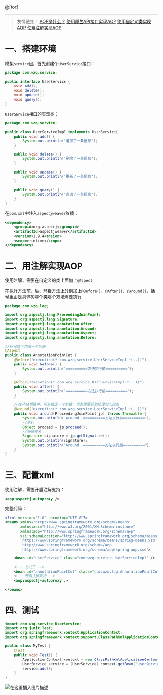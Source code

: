 ﻿@[toc]

---

> 友情链接：
> [AOP是什么？](https://blog.csdn.net/lesileqin/article/details/113547039)
> [使用原生API接口实现AOP](https://blog.csdn.net/lesileqin/article/details/113554022)
> [使用自定义类实现AOP](https://blog.csdn.net/lesileqin/article/details/113555666)
> [使用注解实现AOP](https://blog.csdn.net/lesileqin/article/details/113557912)

# 一、搭建环境
模拟`service`层，首先创建个`UserService`接口：
```java
package com.wzq.service;

public interface UserService {
    void add();
    void delete();
    void update();
    void query();
}
```
`UserService`接口的实现类：
```java
package com.wzq.service;

public class UserServiceImpl implements UserService{
    public void add() {
        System.out.println("增加了一条信息");
    }

    public void delete() {
        System.out.println("删除了一条信息");
    }

    public void update() {
        System.out.println("更新了一条信息");
    }

    public void query() {
        System.out.println("查询了一条信息");
    }
}
```
在`pom.xml`中注入`aspectjweaver`依赖：
```xml
<dependency>
    <groupId>org.aspectj</groupId>
    <artifactId>aspectjweaver</artifactId>
    <version>1.9.4<ersion>
    <scope>runtime</scope>
</dependency>
```

# 二、用注解实现AOP
使用注解，需要在自定义的类上面加上`@Aspect`

在执行方法前、后、环绕方法上分别加上`@Before()`、`@After()`、`@Around()`，括号里面是具体的哪个类哪个方法需要执行

```java
package com.wzq.log;

import org.aspectj.lang.ProceedingJoinPoint;
import org.aspectj.lang.Signature;
import org.aspectj.lang.annotation.After;
import org.aspectj.lang.annotation.Around;
import org.aspectj.lang.annotation.Aspect;
import org.aspectj.lang.annotation.Before;

//标记这个类是一个切面
@Aspect
public class AnnotationPointCut {
    @Before("execution(* com.wzq.service.UserServiceImpl.*(..))")
    public void before() {
        System.out.println("==========方法执行前==========");
    }

    @After("execution(* com.wzq.service.UserServiceImpl.*(..))")
    public void after() {
        System.out.println("==========方法执行前==========");
    }

    //在环绕增强中，可以给定一个参数，代表想要获取处理切入的点
    @Around("execution(* com.wzq.service.UserServiceImpl.*(..))")
    public void around(ProceedingJoinPoint jp) throws Throwable {
        System.out.println("Around  ==========方法执行前==========");
        //执行
        Object proceed = jp.proceed();
        //获取签名
        Signature signature = jp.getSignature();
        System.out.println(signature);
        System.out.println("Around  ==========方法执行后==========");
    }
}
```

# 三、配置xml
使用注解，需要开启注解支持：
```xml
<aop:aspectj-autoproxy />
```
完整代码：
```xml
<?xml version="1.0" encoding="UTF-8"?>
<beans xmlns="http://www.springframework.org/schema/beans"
       xmlns:xsi="http://www.w3.org/2001/XMLSchema-instance"
       xmlns:aop="http://www.springframework.org/schema/aop"
       xsi:schemaLocation="http://www.springframework.org/schema/beans
        https://www.springframework.org/schema/beans/spring-beans.xsd
        http://www.springframework.org/schema/aop
        https://www.springframework.org/schema/aop/spring-aop.xsd">

    <bean id="userService" class="com.wzq.service.UserServiceImpl" />

    <!-- 方式三 -->
    <bean id="annotationPointCut" class="com.wzq.log.AnnotationPointCut" />
    <!-- 开启注解支持 -->
    <aop:aspectj-autoproxy />

</beans>
```
# 四、测试
```java
import com.wzq.service.UserService;
import org.junit.Test;
import org.springframework.context.ApplicationContext;
import org.springframework.context.support.ClassPathXmlApplicationContext;

public class MyTest {
    @Test
    public void Test() {
        ApplicationContext context = new ClassPathXmlApplicationContext("applicationContext.xml");
        UserService service = (UserService) context.getBean("userService");
        service.add();
    }
}
```
![在这里插入图片描述](https://img-blog.csdnimg.cn/20210202150310437.png)
